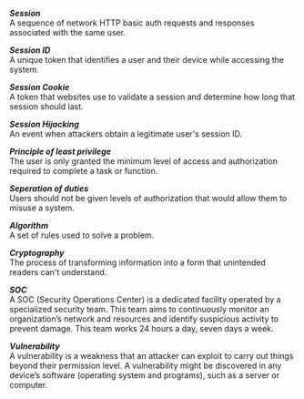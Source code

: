 **_Session_** <br>
A sequence of network HTTP basic auth requests and responses associated with the same user.

**_Session ID_** <br>
A unique token that identifies a user and their device while accessing the system.

**_Session Cookie_** <br>
A token that websites use to validate a session and determine how long that session should last.

**_Session Hijacking_** <br>
An event when attackers obtain a legitimate user's session ID.

**_Principle of least privilege_** <br>
The user is only granted the minimum level of access and authorization required to complete a task or function.

**_Seperation of duties_** <br>
Users should not be given levels of authorization that would allow them to misuse a system.

**_Algorithm_** <br>
A set of rules used to solve a problem.

**_Cryptography_** <br>
The process of transforming information into a form that unintended readers can't understand.

**_SOC_** <br>
A SOC (Security Operations Center) is a dedicated facility operated by a specialized security team. This team aims to continuously monitor an organization’s network and resources and identify suspicious activity to prevent damage. This team works 24 hours a day, seven days a week.

**_Vulnerability_** <br>
A vulnerability is a weakness that an attacker can exploit to carry out things beyond their permission level. A vulnerability might be discovered in any device’s software (operating system and programs), such as a server or computer.


